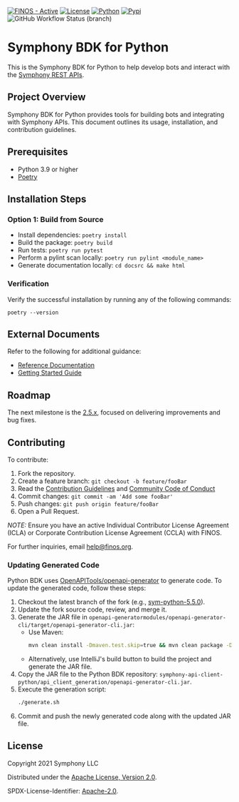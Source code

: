 [![FINOS - Active](https://cdn.jsdelivr.net/gh/finos/contrib-toolbox@master/images/badge-active.svg)](https://community.finos.org/docs/governance/Software-Projects/stages/active)
[![License](https://img.shields.io/badge/License-Apache%202.0-blue.svg)](https://opensource.org/licenses/Apache-2.0)
[![Python](https://img.shields.io/badge/python-3.9%20%7C%203.10%20%7C%203.11%20%7C%203.12%20%7C%203.13-blue)](https://www.python.org/downloads/)
[![Pypi](https://img.shields.io/pypi/v/symphony-bdk-python)](https://pypi.org/project/symphony-bdk-python/)
![GitHub Workflow Status (branch)](https://img.shields.io/github/workflow/status/finos/symphony-bdk-python/build/main)

# Symphony BDK for Python

This is the Symphony BDK for Python to help develop bots and interact with the [Symphony REST APIs](https://developers.symphony.com/restapi/reference).

## Project Overview

Symphony BDK for Python provides tools for building bots and integrating with Symphony APIs. This document outlines its usage, installation, and contribution guidelines.

## Prerequisites

- Python 3.9 or higher
- [Poetry](https://python-poetry.org/docs/#installation)

## Installation Steps

### Option 1: Build from Source
- Install dependencies: `poetry install`
- Build the package: `poetry build`
- Run tests: `poetry run pytest`
- Perform a pylint scan locally: `poetry run pylint <module_name>`
- Generate documentation locally: `cd docsrc && make html`

### Verification
Verify the successful installation by running any of the following commands:
```
poetry --version
```

## External Documents

Refer to the following for additional guidance:
- [Reference Documentation](https://symphony-bdk-python.finos.org/)
- [Getting Started Guide](https://symphony-bdk-python.finos.org/markdown/getting_started.html)

## Roadmap

The next milestone is the [2.5.x](https://github.com/finos/symphony-bdk-python/milestone/6), focused on delivering improvements and bug fixes.

## Contributing

To contribute:
1. Fork the repository.
2. Create a feature branch: `git checkout -b feature/fooBar`
3. Read the [Contribution Guidelines](CONTRIBUTING.md) and [Community Code of Conduct](https://www.finos.org/code-of-conduct)
4. Commit changes: `git commit -am 'Add some fooBar'`
5. Push changes: `git push origin feature/fooBar`
6. Open a Pull Request.

_NOTE:_ Ensure you have an active Individual Contributor License Agreement (ICLA) or Corporate Contribution License Agreement (CCLA) with FINOS.

For further inquiries, email [help@finos.org](mailto:help@finos.org).


### Updating Generated Code

Python BDK uses [OpenAPITools/openapi-generator](https://github.com/OpenAPITools/openapi-generator/) to generate code. 
To update the generated code, follow these steps:

1. Checkout the latest branch of the fork (e.g., [sym-python-5.5.0](https://github.com/SymphonyPlatformSolutions/openapi-generator/tree/sym-python-5.5.0)).
2. Update the fork source code, review, and merge it.
3. Generate the JAR file in `openapi-generatormodules/openapi-generator-cli/target/openapi-generator-cli.jar`:
   - Use Maven: 
     ```bash
     mvn clean install -Dmaven.test.skip=true && mvn clean package -Dmaven.test.skip=true
     ```
   - Alternatively, use IntelliJ's build button to build the project and generate the JAR file.
4. Copy the JAR file to the Python BDK repository: `symphony-api-client-python/api_client_generation/openapi-generator-cli.jar`.
5. Execute the generation script: 
   ```bash
   ./generate.sh
   ```
6. Commit and push the newly generated code along with the updated JAR file.


## License

Copyright 2021 Symphony LLC

Distributed under the [Apache License, Version 2.0](http://www.apache.org/licenses/LICENSE-2.0).

SPDX-License-Identifier: [Apache-2.0](https://spdx.org/licenses/Apache-2.0).

